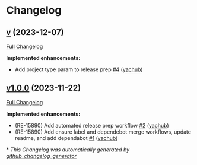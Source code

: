 # Changelog

## [v](https://github.com/puppetlabs/release-engineering-repo-standards/tree/v) (2023-12-07)

[Full Changelog](https://github.com/puppetlabs/release-engineering-repo-standards/compare/v1.0.0...v)

**Implemented enhancements:**

- Add project type param to release prep [\#4](https://github.com/puppetlabs/release-engineering-repo-standards/pull/4) ([yachub](https://github.com/yachub))

## [v1.0.0](https://github.com/puppetlabs/release-engineering-repo-standards/tree/v1.0.0) (2023-11-22)

[Full Changelog](https://github.com/puppetlabs/release-engineering-repo-standards/compare/45ce159270226a01a422ecabc6fd4bf3f31813b6...v1.0.0)

**Implemented enhancements:**

- \(RE-15890\) Add automated release prep workflow [\#2](https://github.com/puppetlabs/release-engineering-repo-standards/pull/2) ([yachub](https://github.com/yachub))
- \(RE-15890\) Add ensure label and dependebot merge workflows, update readme, and add dependabot [\#1](https://github.com/puppetlabs/release-engineering-repo-standards/pull/1) ([yachub](https://github.com/yachub))



\* *This Changelog was automatically generated by [github_changelog_generator](https://github.com/github-changelog-generator/github-changelog-generator)*
